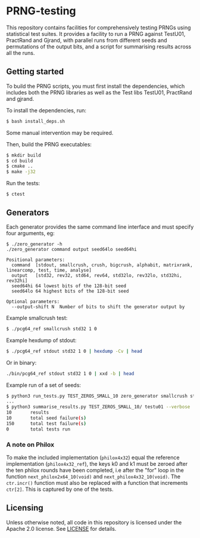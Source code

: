 # PRNG-testing

This repository contains facilities for comprehensively testing PRNGs using
statistical test suites. It provides a facility to run a PRNG against TestU01,
PractRand and Gjrand, with parallel runs from different seeds and permutations
of the output bits, and a script for summarising results across all the runs.

## Getting started

To build the PRNG scripts, you must first install the dependencies, which
includes both the PRNG libraries as well as the Test libs TestU01, PractRand
and gjrand.

To install the dependencies, run:

```bash
$ bash install_deps.sh
```

Some manual intervention may be required.

Then, build the PRNG executables:

```bash
$ mkdir build
$ cd build
$ cmake ..
$ make -j32
```

Run the tests:
```
$ ctest
```

## Generators

Each generator provides the same command line interface and must specify four
arguments, eg:

```
$ ./zero_generator -h
./zero_generator command output seed64lo seed64hi

Positional parameters:
  command  [stdout, smallcrush, crush, bigcrush, alphabit, matrixrank, linearcomp, test, time, analyse]
  output   [std32, rev32, std64, rev64, std32lo, rev32lo, std32hi, rev32hi]
  seed64hi 64 lowest bits of the 128-bit seed
  seed64lo 64 highest bits of the 128-bit seed

Optional parameters:
  --output-shift N  Number of bits to shift the generator output by
```

Example smallcrush test:

```bash
$ ./pcg64_ref smallcrush std32 1 0
```

Example hexdump of stdout:

```bash
$ ./pcg64_ref stdout std32 1 0 | hexdump -Cv | head
```

Or in binary:

```bash
./bin/pcg64_ref stdout std32 1 0 | xxd -b | head
```

Example run of a set of seeds:

```bash
$ python3 run_tests.py TEST_ZEROS_SMALL_10 zero_generator smallcrush std32 --numseeds 10
...
$ python3 summarise_results.py TEST_ZEROS_SMALL_10/ testu01 --verbose
10       results
10       total seed failure(s)
150      total test failure(s)
0        total tests run
```

### A note on Philox

To make the included implementation (`philox4x32`) equal the reference
implementation (`philox4x32_ref`), the keys k0 and k1 must be zeroed after the
ten philox rounds have been completed, i.e after the "for" loop in the function
`next_philox2x64_10(void)` and `next_philox4x32_10(void)`. The `ctr.incr()`
function must also be replaced with a function that increments `ctr[2]`. This
is captured by one of the tests.

## Licensing

Unless otherwise noted, all code in this repository is licensed under the
Apache 2.0 license. See [LICENSE](LICENSE) for details.
